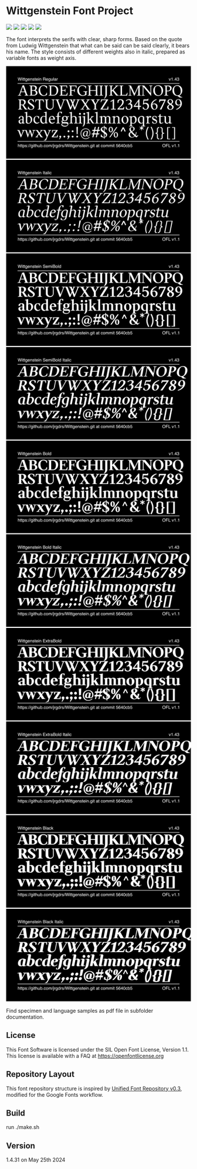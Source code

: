 # Wittgenstein Font Project

[![][Fontbakery]](https://jrgdrs.github.io/Wittgenstein/fontbakery/fontbakery-report.html)
[![][Universal]](https://jrgdrs.github.io/Wittgenstein/fontbakery/fontbakery-report.html)
[![][GF Profile]](https://jrgdrs.github.io/Wittgenstein/fontbakery/fontbakery-report.html)
[![][Outline Correctness]](https://jrgdrs.github.io/Wittgenstein/fontbakery/fontbakery-report.html)
[![][Shaping]](https://jrgdrs.github.io/Wittgenstein/fontbakery/fontbakery-report.html)

[Fontbakery]: https://img.shields.io/endpoint?url=https%3A%2F%2Fraw.githubusercontent.com%2Fjrgdrs%2FWittgenstein%2Fgh-pages%2Fbadges%2Foverall.json
[GF Profile]: https://img.shields.io/endpoint?url=https%3A%2F%2Fraw.githubusercontent.com%2Fjrgdrs%2FWittgenstein%2Fgh-pages%2Fbadges%2FGoogleFonts.json
[Outline Correctness]: https://img.shields.io/endpoint?url=https%3A%2F%2Fraw.githubusercontent.com%2Fjrgdrs%2FWittgenstein%2Fgh-pages%2Fbadges%2FOutlineCorrectnessChecks.json
[Shaping]: https://img.shields.io/endpoint?url=https%3A%2F%2Fraw.githubusercontent.com%2Fjrgdrs%2FWittgenstein%2Fgh-pages%2Fbadges%2FShapingChecks.json
[Universal]: https://img.shields.io/endpoint?url=https%3A%2F%2Fraw.githubusercontent.com%2Fjrgdrs%2FWittgenstein%2Fgh-pages%2Fbadges%2FUniversal.json

The font interprets the serifs with clear, sharp forms. Based on the quote from Ludwig Wittgenstein that what can be said can be said clearly, it bears his name. The style consists of different weights also in italic, prepared as variable fonts as weight axis.

![Sample Image](documentation/image-Regular.png)
![Sample Image](documentation/image-Italic.png)
![Sample Image](documentation/image-SemiBold.png)
![Sample Image](documentation/image-SemiBoldItalic.png)
![Sample Image](documentation/image-Bold.png)
![Sample Image](documentation/image-BoldItalic.png)
![Sample Image](documentation/image-ExtraBold.png)
![Sample Image](documentation/image-ExtraBoldItalic.png)
![Sample Image](documentation/image-Black.png)
![Sample Image](documentation/image-BlackItalic.png)

Find specimen and language samples as pdf file in subfolder documentation.

## License

This Font Software is licensed under the SIL Open Font License, Version 1.1.
This license is available with a FAQ at
https://openfontlicense.org


## Repository Layout

This font repository structure is inspired by [Unified Font Repository v0.3](https://github.com/unified-font-repository/Unified-Font-Repository), modified for the Google Fonts workflow.

## Build

run ./make.sh

## Version

1.4.31 on May 25th 2024
